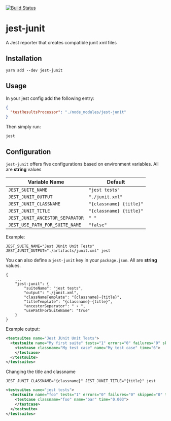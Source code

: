 [![Build Status](https://travis-ci.org/palmerj3/jest-junit.svg?branch=master)](https://travis-ci.org/palmerj3/jest-junit)

# jest-junit
A Jest reporter that creates compatible junit xml files

## Installation
```shell
yarn add --dev jest-junit
```

## Usage
In your jest config add the following entry:
```JSON
{
  "testResultsProcessor": "./node_modules/jest-junit"
}
```

Then simply run:

```shell
jest
```

## Configuration

`jest-junit` offers five configurations based on environment variables.  All are **string** values

| Variable Name | Default |
|--|--|
| `JEST_SUITE_NAME` | `"jest tests"` |
| `JEST_JUNIT_OUTPUT` | `"./junit.xml"` |
| `JEST_JUNIT_CLASSNAME` | `"{classname} {title}"` |
| `JEST_JUNIT_TITLE` | `"{classname} {title}"` |
| `JEST_JUNIT_ANCESTOR_SEPARATOR` | `" "` |
| `JEST_USE_PATH_FOR_SUITE_NAME` | `"false"` |

Example:

```shell
JEST_SUITE_NAME="Jest JUnit Unit Tests" JEST_JUNIT_OUTPUT="./artifacts/junit.xml" jest
```

You can also define a `jest-junit` key in your `package.json`.  All are **string** values.

```
{
    ...
    "jest-junit": {
        "suiteName": "jest tests",
        "output": "./junit.xml",
        "classNameTemplate": "{classname}-{title}",
        "titleTemplate": "{classname}-{title}",
        "ancestorSeparator": " › ",
        "usePathForSuiteName": "true"
    }
}
```

Example output:
```xml
<testsuites name="Jest JUnit Unit Tests">
  <testsuite name="My first suite" tests="1" errors="0" failures="0" skipped="0" timestamp="2016-11-19T01:37:20" time="0.105">
    <testcase classname="My test case" name="My test case" time="6">
    </testcase>
  </testsuite>
</testsuites>
```

Changing the title and classname

```shell
JEST_JUNIT_CLASSNAME="{classname}" JEST_JUNIT_TITLE="{title}" jest
```

```xml
<testsuites name="jest tests">
  <testsuite name="foo" tests="1" errors="0" failures="0" skipped="0" timestamp="2017-02-19T22:36:15" time="0.232">
    <testcase classname="foo" name="bar" time="0.003">
    </testcase>
  </testsuite>
</testsuites>
```
